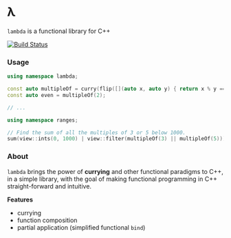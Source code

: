 # λ

`lambda` is a functional library for C++

[![Build Status](https://travis-ci.org/jtomschroeder/lambda.svg?branch=master)](https://travis-ci.org/jtomschroeder/lambda)

### Usage
```cpp
using namespace lambda;

const auto multipleOf = curry(flip([](auto x, auto y) { return x % y == 0; }));
const auto even = multipleOf(2);

// ...

using namespace ranges;

// Find the sum of all the multiples of 3 or 5 below 1000.
sum(view::ints(0, 1000) | view::filter(multipleOf(3) || multipleOf(5)));
```

### About

`lambda` brings the power of __currying__ and other functional paradigms to C++, in a simple library, with the goal of making functional programming in C++ straight-forward and intuitive.

__Features__
- currying
- function composition
- partial application (simplified functional `bind`)
